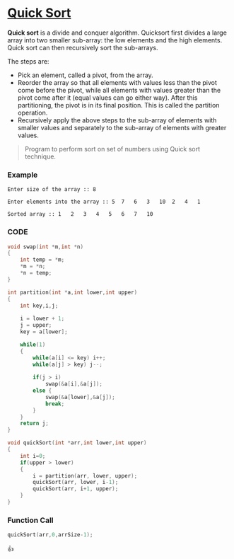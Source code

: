[Quick Sort](http://shivajivarma.com/code-base/c-camp/2014/12/28/sorting-algorithms-merge-sort/)
===============

__Quick sort__ is a divide and conquer algorithm. Quicksort first divides a large array into two smaller sub-array: the low elements and the high elements. Quick sort can then recursively sort the sub-arrays.  

The steps are:

* Pick an element, called a pivot, from the array.
* Reorder the array so that all elements with values less than the pivot come before the pivot, while all elements with values greater than the pivot come after it (equal values can go either way). After this partitioning, the pivot is in its final position. This is called the partition operation.
* Recursively apply the above steps to the sub-array of elements with smaller values and separately to the sub-array of elements with greater values.

> Program to perform sort on set of numbers using Quick sort technique.

### Example
```
Enter size of the array :: 8
    
Enter elements into the array :: 5	7	6	3	10	2	4	1
    
Sorted array :: 1	2	3	4	5	6	7	10
```

### CODE
```c
void swap(int *m,int *n)
{
    int temp = *m;
    *m = *n;
    *n = temp;
}

int partition(int *a,int lower,int upper)
{
    int key,i,j;
    
	i = lower + 1;
    j = upper;
    key = a[lower];

    while(1)
    {
        while(a[i] <= key) i++;
        while(a[j] > key) j--;
        
		if(j > i)
			swap(&a[i],&a[j]);
        else {
            swap(&a[lower],&a[j]);
            break;
        }
    }
    return j;
}

void quickSort(int *arr,int lower,int upper)
{
    int i=0;
    if(upper > lower)
    {
        i = partition(arr, lower, upper);
        quickSort(arr, lower, i-1);
        quickSort(arr, i+1, upper);
    }
}
```

### Function Call
```c
quickSort(arr,0,arrSize-1);
```

:+1:
